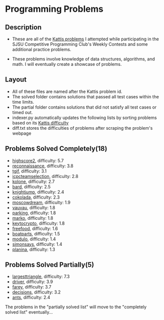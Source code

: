 # Programming Problems
## Description
* These are all of the [Kattis problems](https://open.kattis.com/) I attempted while participating in the SJSU Competitive Programming Club's Weekly Contests and some additional practice problems. 

* These problems involve knowledge of data structures, algorithms, and math.
I will eventually create a showcase of problems. 

## Layout
* All of these files are named after the Kattis problem id. 
* The solved folder contains solutions that passed all test cases within the time limits.
* The partial folder contains solutions that did not satisfy all test cases or timed out. 
* indexer.py automatically updates the following lists by sorting problems based on its [Kattis difficulty](https://open.kattis.com/help/ranklist)
* diff.txt stores the difficulties of problems after scraping the problem's webpage
## Problems Solved Completely(18)
* [highscore2](https://open.kattis.com/problems/highscore2), difficulty: 5.7
* [reconnaissance](https://open.kattis.com/problems/reconnaissance), difficulty: 3.8
* [tgif](https://open.kattis.com/problems/tgif), difficulty: 3.1
* [icpcteamselection](https://open.kattis.com/problems/icpcteamselection), difficulty: 2.8
* [kolone](https://open.kattis.com/problems/kolone), difficulty: 2.7
* [bard](https://open.kattis.com/problems/bard), difficulty: 2.5
* [knightjump](https://open.kattis.com/problems/knightjump), difficulty: 2.4
* [cokolada](https://open.kattis.com/problems/cokolada), difficulty: 2.3
* [moscowdream](https://open.kattis.com/problems/moscowdream), difficulty: 1.9
* [vauvau](https://open.kattis.com/problems/vauvau), difficulty: 1.8
* [parking](https://open.kattis.com/problems/parking), difficulty: 1.8
* [marko](https://open.kattis.com/problems/marko), difficulty: 1.8
* [keytocrypto](https://open.kattis.com/problems/keytocrypto), difficulty: 1.8
* [freefood](https://open.kattis.com/problems/freefood), difficulty: 1.6
* [boatparts](https://open.kattis.com/problems/boatparts), difficulty: 1.5
* [modulo](https://open.kattis.com/problems/modulo), difficulty: 1.4
* [simonsays](https://open.kattis.com/problems/simonsays), difficulty: 1.4
* [planina](https://open.kattis.com/problems/planina), difficulty: 1.3
## Problems Solved Partially(5)
* [largesttriangle](https://open.kattis.com/problems/largesttriangle), difficulty: 7.3
* [driver](https://open.kattis.com/problems/driver), difficulty: 3.9
* [farey](https://open.kattis.com/problems/farey), difficulty: 3.7
* [decisions](https://open.kattis.com/problems/decisions), difficulty: 3.2
* [ants](https://open.kattis.com/problems/ants), difficulty: 2.4

The problems in the "partially solved list" will move to the "completely solved list" eventually...